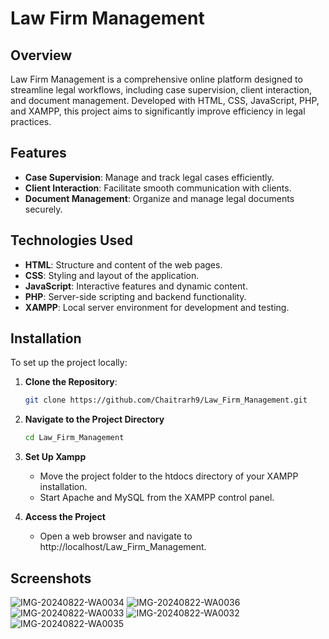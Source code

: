 # Law Firm Management

## Overview

Law Firm Management is a comprehensive online platform designed to streamline legal workflows, including case supervision, client interaction, and document management. Developed with HTML, CSS, JavaScript, PHP, and XAMPP, this project aims to significantly improve efficiency in legal practices.

## Features

- **Case Supervision**: Manage and track legal cases efficiently.
- **Client Interaction**: Facilitate smooth communication with clients.
- **Document Management**: Organize and manage legal documents securely.

## Technologies Used

- **HTML**: Structure and content of the web pages.
- **CSS**: Styling and layout of the application.
- **JavaScript**: Interactive features and dynamic content.
- **PHP**: Server-side scripting and backend functionality.
- **XAMPP**: Local server environment for development and testing.

## Installation

To set up the project locally:

1. **Clone the Repository**:

   ```bash
   git clone https://github.com/Chaitrarh9/Law_Firm_Management.git
   
2. **Navigate to the Project Directory**

   ```bash
   cd Law_Firm_Management
   
3. **Set Up Xampp**

    - Move the project folder to the htdocs directory of your XAMPP installation.
    - Start Apache and MySQL from the XAMPP control panel.
5. **Access the Project**

    - Open a web browser and navigate to http://localhost/Law_Firm_Management.
  
## Screenshots
![IMG-20240822-WA0034](https://github.com/user-attachments/assets/1beb4bc4-ae19-4132-a807-a025df896f94)
![IMG-20240822-WA0036](https://github.com/user-attachments/assets/781cd6c9-c70f-4db7-912e-b963d5d0122c)
![IMG-20240822-WA0033](https://github.com/user-attachments/assets/127d5852-1cea-4774-9980-981f40f485e3)
![IMG-20240822-WA0032](https://github.com/user-attachments/assets/441f4a47-5f15-422f-bb18-a08b8ccd1ff5)
![IMG-20240822-WA0035](https://github.com/user-attachments/assets/4c196194-a39a-480e-82e2-fe766da9ec60)

